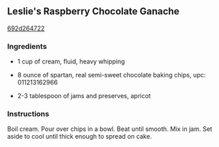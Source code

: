 ## Leslie's Raspberry Chocolate Ganache

[692d264722](http://www.food.com/recipe/leslies-raspberry-chocolate-ganache-65367)

### Ingredients

 - 1 cup of cream, fluid, heavy whipping

 - 8 ounce of spartan, real semi-sweet chocolate baking chips, upc: 011213162966

 - 2-3 tablespoon of jams and preserves, apricot

### Instructions

Boil cream. Pour over chips in a bowl. Beat until smooth. Mix in jam. Set aside to cool until thick enough to spread on cake.